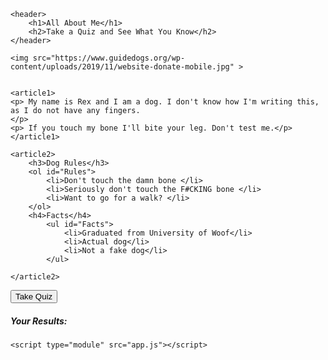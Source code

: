 <!DOCTYPE html>
<html lang="en">

<head>
    <meta charset="UTF-8">
    <meta name="viewport" content="width=device-width, initial-scale=1.0">
    <meta http-equiv="X-UA-Compatible" content="ie=edge">
    <link rel="stylesheet" href="style.css">
    <title>About Me</title>
    <link rel="stylesheet" href="https://fonts.googleapis.com/css?family=Montserrat&display=swap">

</head>

<body>

    

    <header>
        <h1>All About Me</h1>
        <h2>Take a Quiz and See What You Know</h2>
    </header>

    <img src="https://www.guidedogs.org/wp-content/uploads/2019/11/website-donate-mobile.jpg" >
    

    <article1>
    <p> My name is Rex and I am a dog. I don't know how I'm writing this, as I do not have any fingers. 
    </p>
    <p> If you touch my bone I'll bite your leg. Don't test me.</p>
    </article1>

    <article2>
        <h3>Dog Rules</h3>
        <ol id="Rules">
            <li>Don't touch the damn bone </li>
            <li>Seriously don't touch the F#CKING bone </li>
            <li>Want to go for a walk? </li>
        </ol>
        <h4>Facts</h4>
            <ul id="Facts">
                <li>Graduated from University of Woof</li>
                <li>Actual dog</li>
                <li>Not a fake dog</li>
            </ul>
        
    </article2>
    

<div class="quizbutton">
    <button id="quizbutton"> Take Quiz </button>

</div>
<section id="yourResults">
   <h5> <em>Your Results:</em> </h5>
   <p id="total"></p>



</section>

    <script type="module" src="app.js"></script>
</body>

</html>
